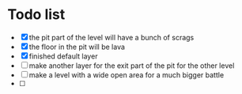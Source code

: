 # Todo list
- [x] the pit part of the level will have a bunch of scrags
- [x] the floor in the pit will be lava
- [x] finished default layer
- [ ] make another layer for the exit part of the pit for the other level
- [ ] make a level with a wide open area for a much bigger battle
- [ ] 